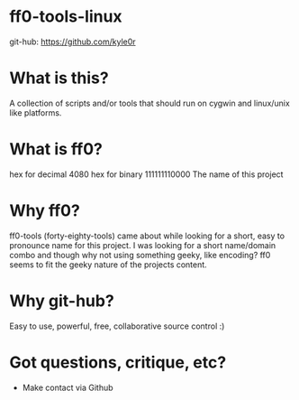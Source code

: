 ff0-tools-linux
===============
                                                                             

git-hub: https://github.com/kyle0r                

What is this?
=============
A collection of scripts and/or tools that should run on cygwin and linux/unix like platforms.

What is ff0?
============
hex for decimal 4080
hex for binary 111111110000
The name of this project

Why ff0?
========
ff0-tools (forty-eighty-tools) came about while looking for a short, easy to pronounce name for this project.
I was looking for a short name/domain combo and though why not using something geeky, like encoding?
ff0 seems to fit the geeky nature of the projects content.

Why git-hub?
============
Easy to use, powerful, free, collaborative source control :)

Got questions, critique, etc?
=============================
* Make contact via Github                                       
                                     